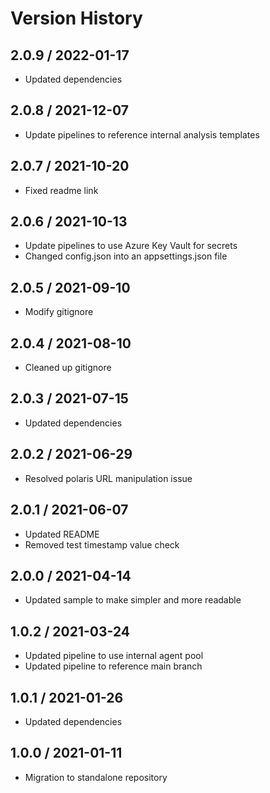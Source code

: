 # Version History

## 2.0.9 / 2022-01-17

- Updated dependencies

## 2.0.8 / 2021-12-07

- Update pipelines to reference internal analysis templates

## 2.0.7 / 2021-10-20

- Fixed readme link

## 2.0.6 / 2021-10-13

- Update pipelines to use Azure Key Vault for secrets
- Changed config.json into an appsettings.json file

## 2.0.5 / 2021-09-10

- Modify gitignore

## 2.0.4 / 2021-08-10

- Cleaned up gitignore

## 2.0.3 / 2021-07-15

- Updated dependencies

## 2.0.2 / 2021-06-29

- Resolved polaris URL manipulation issue

## 2.0.1 / 2021-06-07

- Updated README
- Removed test timestamp value check

## 2.0.0 / 2021-04-14

- Updated sample to make simpler and more readable

## 1.0.2 / 2021-03-24

- Updated pipeline to use internal agent pool
- Updated pipeline to reference main branch

## 1.0.1 / 2021-01-26

- Updated dependencies

## 1.0.0 / 2021-01-11

- Migration to standalone repository
